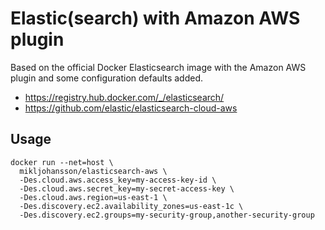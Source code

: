 # Elastic(search) with Amazon AWS plugin

Based on the official Docker Elasticsearch image with the Amazon AWS plugin and
some configuration defaults added.
 
 * https://registry.hub.docker.com/_/elasticsearch/
 * https://github.com/elastic/elasticsearch-cloud-aws

## Usage

```
docker run --net=host \
  mikljohansson/elasticsearch-aws \
  -Des.cloud.aws.access_key=my-access-key-id \
  -Des.cloud.aws.secret_key=my-secret-access-key \
  -Des.cloud.aws.region=us-east-1 \
  -Des.discovery.ec2.availability_zones=us-east-1c \
  -Des.discovery.ec2.groups=my-security-group,another-security-group
```
